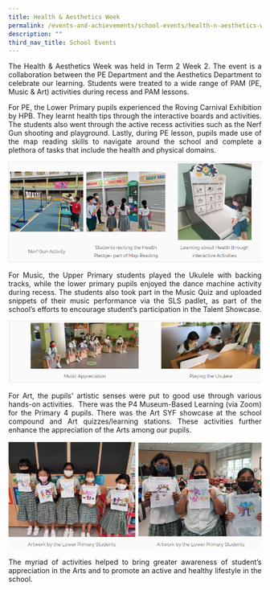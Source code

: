 ```yaml
---
title: Health & Aesthetics Week
permalink: /events-and-achievements/school-events/health-n-aesthetics-week/
description: ""
third_nav_title: School Events
---
```

<p style="text-align: justify">The Health & Aesthetics Week was held in Term 2 Week 2. The event is a collaboration between the PE Department and the Aesthetics Department to celebrate our learning. Students were treated to a wide range of PAM (PE, Music & Art) activities during recess and PAM lessons.

<p style="text-align: justify">For PE, the Lower Primary pupils experienced the Roving Carnival Exhibition by HPB. They learnt health tips through the interactive boards and activities. The students also went through the active recess activities such as the Nerf Gun shooting and playground. Lastly, during PE lesson, pupils made use of the map reading
skills to navigate around the school and complete a plethora of tasks that include the health and physical domains.
	
![](/images/healthwk1.png)
<p style="text-align: justify">For Music, the Upper Primary students played the Ukulele with backing tracks, while the lower primary pupils enjoyed the dance machine activity during recess. The students also took part in the Music Quiz and uploaded snippets of their music performance via the SLS padlet, as part of the school’s efforts to encourage student’s participation in the Talent Showcase.
	
![](/images/healthwk2.png)<p style="text-align: justify">For Art, the pupils' artistic senses were put to good use through various hands-on activities.  There was the P4 Museum-Based Learning (via Zoom) for the Primary 4 pupils. There was the Art SYF showcase at the school compound and Art quizzes/learning stations. These activities further enhance the appreciation of the Arts among our pupils.
	
![](/images/healthwk3.png)
<p style="text-align: justify">The myriad of activities helped to bring greater awareness of student’s appreciation in the Arts and to promote an active and healthy lifestyle in the school.